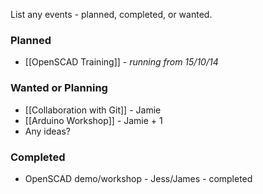 List any events - planned, completed, or wanted.

### Planned

* [[OpenSCAD Training]] - *running from 15/10/14*


### Wanted or Planning

* [[Collaboration with Git]] - Jamie
* [[Arduino Workshop]] - Jamie + 1
* Any ideas?


### Completed

* OpenSCAD demo/workshop - Jess/James - completed
